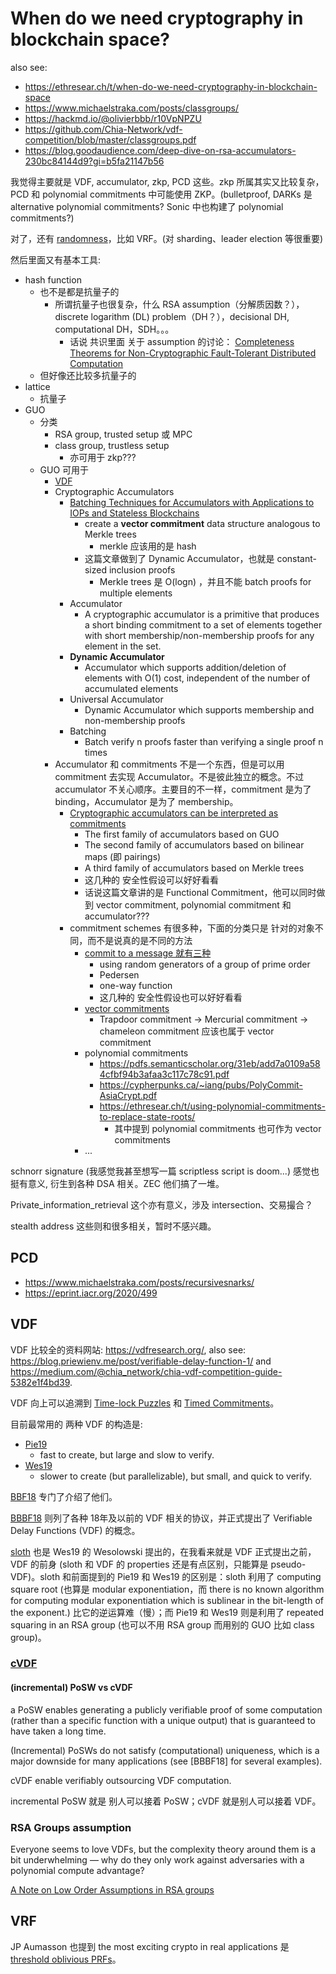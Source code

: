 # When do we need cryptography in blockchain space?

also see:

+ https://ethresear.ch/t/when-do-we-need-cryptography-in-blockchain-space
+ https://www.michaelstraka.com/posts/classgroups/
+ https://hackmd.io/@olivierbbb/r10VpNPZU
+ https://github.com/Chia-Network/vdf-competition/blob/master/classgroups.pdf
+ https://blog.goodaudience.com/deep-dive-on-rsa-accumulators-230bc84144d9?gi=b5fa21147b56

我觉得主要就是 VDF, accumulator, zkp, PCD 这些。zkp 所属其实又比较复杂，PCD 和 polynomial commitments 中可能使用 ZKP。(bulletproof, DARKs 是 alternative polynomial commitments? Sonic 中也构建了 polynomial commitments?)

对了，还有 [randomness](/notes/blockchain/randomness)，比如 VRF。(对 sharding、leader election 等很重要)

然后里面又有基本工具:

+ hash function
    - 也不是都是抗量子的
        - 所谓抗量子也很复杂，什么 RSA assumption（分解质因数？）， discrete logarithm (DL) problem（DH？），decisional DH, computational DH，SDH。。。
            + 话说 共识里面 关于 assumption 的讨论： [Completeness Theorems for Non-Cryptographic Fault-Tolerant Distributed Computation](https://dl.acm.org/doi/pdf/10.1145/3335741.3335756)
    * 但好像还比较多抗量子的
+ lattice
    * 抗量子
+ GUO
    * 分类
        - RSA group, trusted setup 或 MPC
        - class group, trustless setup
            + 亦可用于 zkp???
    * GUO 可用于
        * [VDF](#vdf)
        * Cryptographic Accumulators
            - [Batching Techniques for Accumulators
with Applications to IOPs and Stateless Blockchains](https://eprint.iacr.org/2018/1188/20181210:211743)
                + create a **vector commitment** data structure analogous to Merkle trees
                    * merkle 应该用的是 hash
                + 这篇文章做到了 Dynamic Accumulator，也就是 constant-sized inclusion proofs
                    * Merkle trees 是 O(logn) ，并且不能 batch proofs for multiple elements
            + Accumulator
                + A cryptographic accumulator is a primitive that produces a short binding commitment to a set of elements together with short membership/non-membership proofs for any element in the set.
            + **Dynamic Accumulator**
                + Accumulator which supports addition/deletion of elements with O(1) cost, independent of the number of accumulated elements
            + Universal Accumulator
                + Dynamic Accumulator which supports membership and non-membership proofs
            + Batching
                + Batch verify n proofs faster than verifying a single proof n times
        * Accumulator 和 commitments 不是一个东西，但是可以用 commitment 去实现 Accumulator。不是彼此独立的概念。不过 accumulator 不关心顺序。主要目的不一样，commitment 是为了 binding，Accumulator 是为了 membership。
            - [Cryptographic accumulators can be interpreted as commitments](https://eprint.iacr.org/2016/766.pdf)
                + The first family of accumulators based on GUO
                + The second family of accumulators based on bilinear maps (即 pairings)
                + A third family of accumulators based on Merkle trees
                + 这几种的 安全性假设可以好好看看
                + 话说这篇文章讲的是 Functional Commitment，他可以同时做到 vector commitment, polynomial commitment 和 accumulator???
            - commitment schemes 有很多种，下面的分类只是 针对的对象不同，而不是说真的是不同的方法
                + [commit to a message 就有三种](https://cypherpunks.ca/~iang/pubs/PolyCommit-AsiaCrypt.pdf)
                    * using random generators of a group of prime order
                    * Pedersen
                    * one-way function
                    + 这几种的 安全性假设也可以好好看看
                + [vector commitments](https://eprint.iacr.org/2011/495.pdf)
                    + Trapdoor commitment -> Mercurial commitment ->  chameleon commitment 应该也属于 vector commitment
                + polynomial commitments
                    * https://pdfs.semanticscholar.org/31eb/add7a0109a584cfbf94b3afaa3c117c78c91.pdf
                    * https://cypherpunks.ca/~iang/pubs/PolyCommit-AsiaCrypt.pdf
                    * https://ethresear.ch/t/using-polynomial-commitments-to-replace-state-roots/
                        - 其中提到 polynomial commitments 也可作为 vector commitments
                + ...

schnorr signature (我感觉我甚至想写一篇 scriptless script is doom...) 感觉也挺有意义, 衍生到各种 DSA 相关。ZEC 他们搞了一堆。

Private_information_retrieval 这个亦有意义，涉及 intersection、交易撮合？

stealth address 这些则和很多相关，暂时不感兴趣。


## PCD
+ https://www.michaelstraka.com/posts/recursivesnarks/
+ https://eprint.iacr.org/2020/499


## VDF
VDF 比较全的资料网站: https://vdfresearch.org/, also see: https://blog.priewienv.me/post/verifiable-delay-function-1/ and https://medium.com/@chia_network/chia-vdf-competition-guide-5382e1f4bd39.

VDF 向上可以追溯到 [Time-lock Puzzles](https://people.csail.mit.edu/rivest/pubs/RSW96.pdf) 和 [Timed Commitments](https://pdfs.semanticscholar.org/764b/41d1cf0c2c64bec722f0afd4b0a2ce0bee27.pdf)。

目前最常用的 两种 VDF 的构造是:

+ [Pie19](https://eprint.iacr.org/2018/627.pdf)
    * fast to create, but large and slow to verify.
+ [Wes19](https://eprint.iacr.org/2018/623.pdf)
    * slower to create (but parallelizable), but small, and quick to verify.

[BBF18](https://eprint.iacr.org/2018/712) 专门了介绍了他们。

[BBBF18](https://eprint.iacr.org/2018/601.pdf) 则列了各种 18年及以前的 VDF 相关的协议，并正式提出了 Verifiable Delay Functions (VDF) 的概念。

[sloth](https://eprint.iacr.org/2015/366.pdf) 也是 Wes19 的 Wesolowski 提出的，在我看来就是 VDF 正式提出之前，VDF 的前身 (sloth 和 VDF 的 properties 还是有点区别，只能算是 pseudo-VDF)。sloth 和前面提到的 Pie19 和 Wes19 的区别是：sloth 利用了 computing square root (也算是 modular exponentiation，而 there is no known algorithm for computing modular exponentiation which is sublinear in the bit-length of the exponent.) 比它的逆运算难（慢）；而 Pie19 和 Wes19 则是利用了 repeated squaring in an RSA group (也可以不用 RSA group 而用别的 GUO 比如 class group)。


### [cVDF](https://eprint.iacr.org/2019/619.pdf)

#### (incremental) PoSW vs cVDF
a PoSW enables generating a publicly verifiable proof of some computation (rather than a specific function with a unique output) that is guaranteed to
have taken a long time. 

(Incremental) PoSWs do not satisfy (computational) uniqueness, which is a major downside for many applications (see [BBBF18] for several examples). 

cVDF enable verifiably outsourcing VDF computation.

incremental PoSW 就是 别人可以接着 PoSW；cVDF 就是别人可以接着 VDF。

### RSA Groups assumption
Everyone seems to love VDFs, but the complexity theory around them is a bit underwhelming — why do they only work against adversaries with a polynomial compute advantage?

[A Note on Low Order Assumptions in RSA groups](https://eprint.iacr.org/2020/402)

## VRF
JP Aumasson 也提到 the most exciting crypto  in real applications 是 [threshold oblivious PRFs](https://twitter.com/veorq/status/1272922678475788288)。